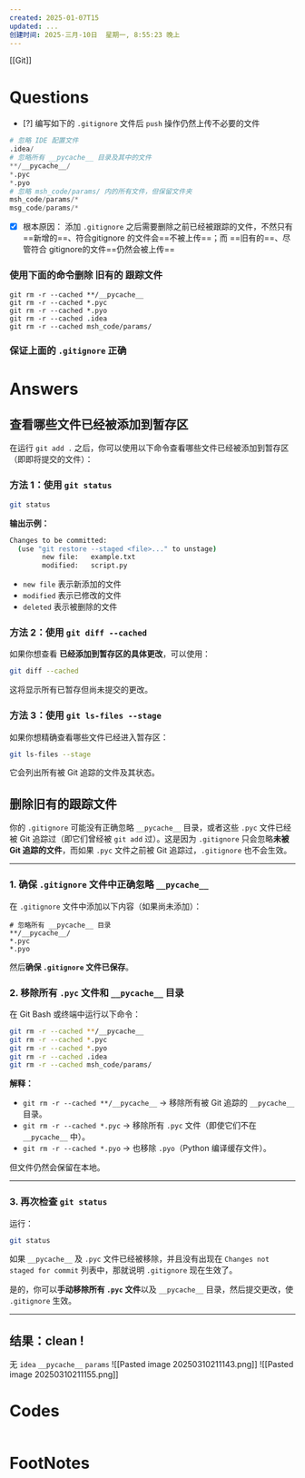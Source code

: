 ```yaml
---
created: 2025-01-07T15
updated: ...
创建时间: 2025-三月-10日  星期一, 8:55:23 晚上
---
```

[[Git]]

# Questions

- [?] 编写如下的 `.gitignore` 文件后 `push` 操作仍然上传不必要的文件

```python
# 忽略 IDE 配置文件
.idea/
# 忽略所有 __pycache__ 目录及其中的文件
**/__pycache__/
*.pyc
*.pyo
# 忽略 msh_code/params/ 内的所有文件，但保留文件夹
msh_code/params/*
msg_code/params/*

```

- [x]  根本原因： 添加 `.gitignore` 之后需要删除之前已经被跟踪的文件，不然只有==新增的==、符合gitignore 的文件会==不被上传==；而 ==旧有的==、尽管符合 gitignore的文件==仍然会被上传==

### 使用下面的命令删除 旧有的 跟踪文件 
```
git rm -r --cached **/__pycache__
git rm -r --cached *.pyc
git rm -r --cached *.pyo
git rm -r --cached .idea
git rm -r --cached msh_code/params/
```

### 保证上面的 `.gitignore` 正确

# Answers

## 查看哪些文件已经被添加到暂存区
在运行 `git add .` 之后，你可以使用以下命令查看哪些文件已经被添加到暂存区（即即将提交的文件）：  

### 方法 1：使用 `git status`
```sh
git status
```
**输出示例：**
```sh
Changes to be committed:
  (use "git restore --staged <file>..." to unstage)
        new file:   example.txt
        modified:   script.py
```
- `new file` 表示新添加的文件
- `modified` 表示已修改的文件
- `deleted` 表示被删除的文件

### 方法 2：使用 `git diff --cached`
如果你想查看 **已经添加到暂存区的具体更改**，可以使用：
```sh
git diff --cached
```
这将显示所有已暂存但尚未提交的更改。

### 方法 3：使用 `git ls-files --stage`
如果你想精确查看哪些文件已经进入暂存区：
```sh
git ls-files --stage
```
它会列出所有被 Git 追踪的文件及其状态。

## 删除旧有的跟踪文件
你的 `.gitignore` 可能没有正确忽略 `__pycache__` 目录，或者这些 `.pyc` 文件已经被 Git 追踪过（即它们曾经被 `git add` 过）。这是因为 `.gitignore` 只会忽略**未被 Git 追踪的文件**，而如果 `.pyc` 文件之前被 Git 追踪过，`.gitignore` 也不会生效。

---


### **1. 确保 `.gitignore` 文件中正确忽略 `__pycache__`**
在 `.gitignore` 文件中添加以下内容（如果尚未添加）：
```gitignore
# 忽略所有 __pycache__ 目录
**/__pycache__/
*.pyc
*.pyo
```
然后**确保 `.gitignore` 文件已保存**。

### 2. 移除所有 `.pyc` 文件和 `__pycache__` 目录
在 Git Bash 或终端中运行以下命令：

```sh
git rm -r --cached **/__pycache__
git rm -r --cached *.pyc
git rm -r --cached *.pyo
git rm -r --cached .idea
git rm -r --cached msh_code/params/

```

**解释：**
- `git rm -r --cached **/__pycache__` → 移除所有被 Git 追踪的 `__pycache__` 目录。
- `git rm -r --cached *.pyc` → 移除所有 `.pyc` 文件（即使它们不在 `__pycache__` 中）。
- `git rm -r --cached *.pyo` → 也移除 `.pyo`（Python 编译缓存文件）。

但文件仍然会保留在本地。

---

### **3. 再次检查 `git status`**
运行：
```sh
git status
```
如果 `__pycache__` 及 `.pyc` 文件已经被移除，并且没有出现在 `Changes not staged for commit` 列表中，那就说明 `.gitignore` 现在生效了。

是的，你可以**手动移除所有 `.pyc` 文件**以及 `__pycache__` 目录，然后提交更改，使 `.gitignore` 生效。

---

## 结果：clean !
无 `idea` `__pycache__` `params`
![[Pasted image 20250310211143.png]]
![[Pasted image 20250310211155.png]]

# Codes

```python

```



# FootNotes